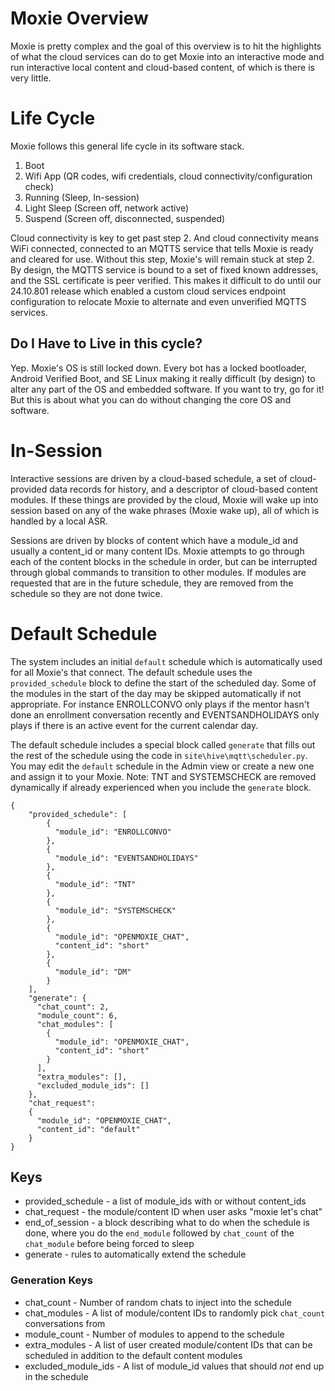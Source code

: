 # Moxie Overview

Moxie is pretty complex and the goal of this overview is to hit the highlights
of what the cloud services can do to get Moxie into an interactive mode and run
interactive local content and cloud-based content, of which is there is very little.

# Life Cycle

Moxie follows this general life cycle in its software stack.

1. Boot
2. Wifi App (QR codes, wifi credentials, cloud connectivity/configuration check)
3. Running (Sleep, In-session)
4. Light Sleep (Screen off, network active)
5. Suspend (Screen off, disconnected, suspended)

Cloud connectivity is key to get past step 2.  And cloud connectivity means WiFi connected,
connected to an MQTTS service that tells Moxie is ready and cleared for use. Without this
step, Moxie's will remain stuck at step 2.  By design, the MQTTS service is bound to a set
of fixed known addresses, and the SSL certificate is peer verified.  This makes it difficult
to do until our 24.10.801 release which enabled a custom cloud services endpoint configuration
to relocate Moxie to alternate and even unverified MQTTS services.

## Do I Have to Live in this cycle?

Yep.  Moxie's OS is still locked down.  Every bot has a locked bootloader, Android Verified Boot,
and SE Linux making it really difficult (by design) to alter any part of the OS and embedded software.  If you
want to try, go for it!  But this is about what you can do without changing the core OS and software.

# In-Session

Interactive sessions are driven by a cloud-based schedule, a set of cloud-provided data records for
history, and a descriptor of cloud-based content modules.  If these things are provided by the cloud,
Moxie will wake up into session based on any of the wake phrases (Moxie wake up), all of which is handled
by a local ASR.

Sessions are driven by blocks of content which have a module_id and usually a content_id or many content IDs.
Moxie attempts to go through each of the content blocks in the schedule in order, but can be interrupted
through global commands to transition to other modules.  If modules are requested that are in the future schedule,
they are removed from the schedule so they are not done twice.

# Default Schedule

The system includes an initial `default` schedule which is automatically used for all Moxie's that connect.  The
default schedule uses the `provided_schedule` block to define the start of the scheduled day.  Some of the
modules in the start of the day may be skipped automatically if not appropriate.  For instance ENROLLCONVO only
plays if the mentor hasn't done an enrollment conversation recently and EVENTSANDHOLIDAYS only plays if there is
an active event for the current calendar day.

The default schedule includes a special block called `generate` that fills out the rest of the schedule using the
code in `site\hive\mqtt\scheduler.py`.  You may edit the `default` schedule in the Admin view or create a new
one and assign it to your Moxie.  Note: TNT and SYSTEMSCHECK are removed dynamically if already experienced when
you include the `generate` block.

```
{
    "provided_schedule": [
        {
          "module_id": "ENROLLCONVO"
        },
        {
          "module_id": "EVENTSANDHOLIDAYS"
        },
        {
          "module_id": "TNT"
        },
        {
          "module_id": "SYSTEMSCHECK"
        },
        {
          "module_id": "OPENMOXIE_CHAT",
          "content_id": "short"
        },
        {
          "module_id": "DM"
        }       
    ],
    "generate": {
      "chat_count": 2,
      "module_count": 6,
      "chat_modules": [ 
        {
          "module_id": "OPENMOXIE_CHAT",
          "content_id": "short"
        }
      ],
      "extra_modules": [],
      "excluded_module_ids": []
    },
    "chat_request":
    {
      "module_id": "OPENMOXIE_CHAT",
      "content_id": "default"
    }
}

```

## Keys

* provided_schedule - a list of module_ids with or without content_ids
* chat_request - the module/content ID when user asks "moxie let's chat"
* end_of_session - a block describing what to do when the schedule is done, where you do the `end_module` followed by `chat_count` of the `chat_module` before being forced to sleep
* generate - rules to automatically extend the schedule

### Generation Keys

* chat_count - Number of random chats to inject into the schedule
* chat_modules - A list of module/content IDs to randomly pick `chat_count` conversations from
* module_count - Number of modules to append to the schedule
* extra_modules - A list of user created module/content IDs that can be scheduled in addition to the default content modules
* excluded_module_ids - A list of module_id values that should *not* end up in the schedule

